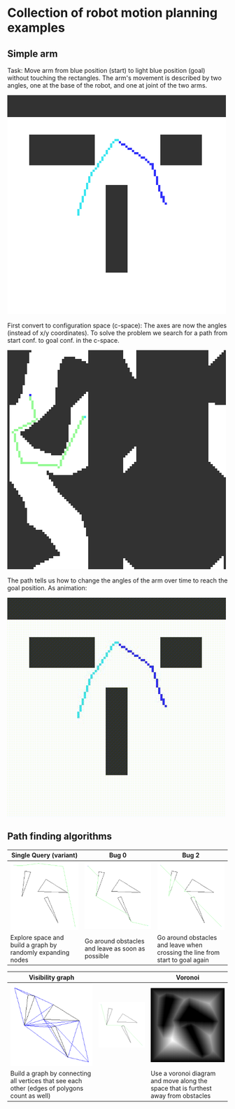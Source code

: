 # Collection of robot motion planning examples
## Simple arm

Task: Move arm from blue position (start) to light blue position (goal) without touching the rectangles. 
The arm's movement is described by two angles, one at the base of the robot, and one at joint of the two arms.


![space.png](example/space.png)

First convert to configuration space (c-space): The axes are now the angles (instead of x/y coordinates).
To solve the problem we search for a path from start conf. to goal conf. in the c-space.

![c_space.png](example/c_space.png)

The path tells us how to change the angles of the arm over time to reach the goal position. As animation:

![path.gif](example/path.gif)

## Path finding algorithms


| Single Query (variant) | Bug 0 | Bug 2 |
| ---------------------- | ----- | ----- |
| ![poly_sq.png](example/poly_sq.png) | ![poly_bug0.png](example/poly_bug0.png) | ![poly_bug2.png](example/poly_bug2.png) |
| Explore space and build a graph by randomly expanding nodes | Go around obstacles and leave as soon as possible | Go around obstacles and leave when crossing the line from start to goal again | 


| Visibility graph | | Voronoi |
| ---------------- | --- | ------- |
| ![poly_vis2.png](example/poly_vis2.png) | ![poly_vis1.png](example/poly_vis1.png) | ![poly_vor2.png](example/poly_vor2.png) |
| Build a graph by connecting all vertices that see each other (edges of polygons count as well) |  | Use a voronoi diagram and move along the space that is furthest away from obstacles| 
